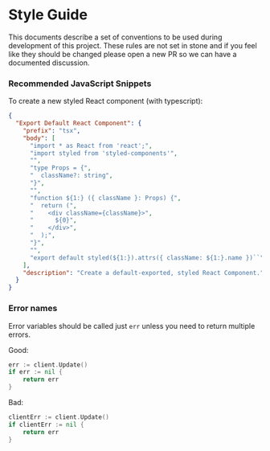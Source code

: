 # Style Guide

This documents describe a set of conventions to be used during development of this project. These rules are not set in stone and if you feel like they should be changed please open a new PR so we can have a documented discussion.

### Recommended JavaScript Snippets

To create a new styled React component (with typescript):

```json
{
  "Export Default React Component": {
    "prefix": "tsx",
    "body": [
      "import * as React from 'react';",
      "import styled from 'styled-components'",
      "",
      "type Props = {",
      "  className?: string",
      "}",
      "",
      "function ${1:} ({ className }: Props) {",
      "  return (",
      "    <div className={className}>",
      "      ${0}",
      "    </div>",
      "  );",
      "}",
      "",
      "export default styled(${1:}).attrs({ className: ${1:}.name })``"
    ],
    "description": "Create a default-exported, styled React Component."
  }
}
```


### Error names
Error variables should be called just `err` unless you need to return multiple errors.

Good:
```go
err := client.Update()
if err := nil {
    return err
}
```
Bad:
```go
clientErr := client.Update()
if clientErr := nil {
    return err
}
```

